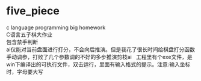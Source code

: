 # five_piece
c language programming big homework  
C语言五子棋大作业  
包含禁手判断  
ai仅能对当前盘面进行打分，不会向后推演。但是我花了很长时间给棋盘打分函数手动调参，打败了几个参数调的不好的多步推演剪枝ai  
工程里有个exe文件，是win下编译出的可执行文件，双击运行，里面有输入格式的提示。注意:输入坐标时，字母要大写  
